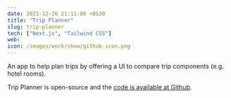 ```yaml
---
date: 2021-12-26 21:11:00 +0530
title: "Trip Planner"
slug: trip-planner
tech: ["Next.js", "Tailwind CSS"]
web:
icon: /images/work/show/github-icon.png
---
```


An app to help plan trips by offering a UI to compare trip components (e.g. hotel rooms).

Trip Planner is open-source and
the [code is available at Github](http://github.com/perryraskin/trip-planner).
